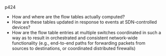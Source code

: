 p424
+ How and where are the flow tables actually computed?
+ How are these tables updated in response to events at SDN-controlled devices?
+ How are the flow table entries at multiple switches coordinated in such a way as to result in orchestrated and consistent network-wide functionality (e.g., end-to-end paths for forwarding packets from sources to destinations, or coordinated distributed firewalls)